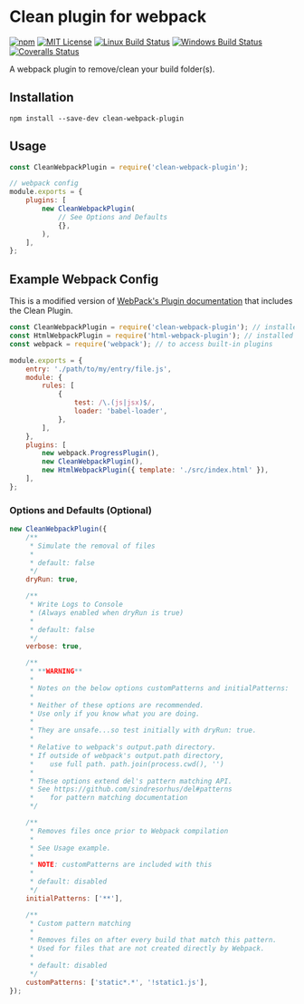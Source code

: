 # Clean plugin for webpack

[![npm][npm-image]][npm-url]
[![MIT License][mit-license-image]][mit-license-url]
[![Linux Build Status][travis-image]][travis-url]
[![Windows Build Status][appveyor-image]][appveyor-url]
[![Coveralls Status][coveralls-image]][coveralls-url]

[npm-url]: https://www.npmjs.com/package/clean-webpack-plugin
[npm-image]: https://img.shields.io/npm/v/clean-webpack-plugin.svg?label=npm%20version
[mit-license-url]: LICENSE
[mit-license-image]: https://camo.githubusercontent.com/d59450139b6d354f15a2252a47b457bb2cc43828/68747470733a2f2f696d672e736869656c64732e696f2f6e706d2f6c2f7365727665726c6573732e737667
[travis-url]: https://travis-ci.org/johnagan/clean-webpack-plugin
[travis-image]: https://img.shields.io/travis/johnagan/clean-webpack-plugin/master.svg?label=linux%20build
[appveyor-url]: https://ci.appveyor.com/project/johnagan/clean-webpack-plugin/branch/master
[appveyor-image]: https://img.shields.io/appveyor/ci/johnagan/clean-webpack-plugin/master.svg?label=windows%20build
[coveralls-url]: https://codecov.io/gh/johnagan/clean-webpack-plugin/branch/master
[coveralls-image]: https://img.shields.io/codecov/c/github/johnagan/clean-webpack-plugin/master.svg

A webpack plugin to remove/clean your build folder(s).

## Installation

`npm install --save-dev clean-webpack-plugin`

## Usage

```js
const CleanWebpackPlugin = require('clean-webpack-plugin');

// webpack config
module.exports = {
    plugins: [
        new CleanWebpackPlugin(
            // See Options and Defaults
            {},
        ),
    ],
};
```

## Example Webpack Config

This is a modified version of [WebPack's Plugin documentation](https://webpack.js.org/concepts/plugins/) that includes the Clean Plugin.

```js
const CleanWebpackPlugin = require('clean-webpack-plugin'); // installed via npm
const HtmlWebpackPlugin = require('html-webpack-plugin'); // installed via npm
const webpack = require('webpack'); // to access built-in plugins

module.exports = {
    entry: './path/to/my/entry/file.js',
    module: {
        rules: [
            {
                test: /\.(js|jsx)$/,
                loader: 'babel-loader',
            },
        ],
    },
    plugins: [
        new webpack.ProgressPlugin(),
        new CleanWebpackPlugin(),
        new HtmlWebpackPlugin({ template: './src/index.html' }),
    ],
};
```

### Options and Defaults (Optional)

```js
new CleanWebpackPlugin({
    /**
     * Simulate the removal of files
     *
     * default: false
     */
    dryRun: true,

    /**
     * Write Logs to Console
     * (Always enabled when dryRun is true)
     *
     * default: false
     */
    verbose: true,

    /**
     * **WARNING**
     *
     * Notes on the below options customPatterns and initialPatterns:
     *
     * Neither of these options are recommended.
     * Use only if you know what you are doing.
     *
     * They are unsafe...so test initially with dryRun: true.
     *
     * Relative to webpack's output.path directory.
     * If outside of webpack's output.path directory,
     *    use full path. path.join(process.cwd(), '')
     *
     * These options extend del's pattern matching API.
     * See https://github.com/sindresorhus/del#patterns
     *    for pattern matching documentation
     */

    /**
     * Removes files once prior to Webpack compilation
     *
     * See Usage example.
     *
     * NOTE: customPatterns are included with this
     *
     * default: disabled
     */
    initialPatterns: ['**'],

    /**
     * Custom pattern matching
     *
     * Removes files on after every build that match this pattern.
     * Used for files that are not created directly by Webpack.
     *
     * default: disabled
     */
    customPatterns: ['static*.*', '!static1.js'],
});
```

